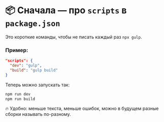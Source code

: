 # 📦 Сначала — про `scripts` в `package.json`

Это короткие команды, чтобы не писать каждый раз `npx gulp`.

### Пример:

```json
"scripts": {
  "dev": "gulp",
  "build": "gulp build"
}
```

Теперь можно запускать так:

```bash
npm run dev
npm run build
```

🔥 Удобно: меньше текста, меньше ошибок, можно в будущем разные сборки называть по-разному.

